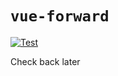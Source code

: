 # `vue-forward`

[![Test](https://github.com/scottbedard/vue-forward/actions/workflows/build.yml/badge.svg)](https://github.com/scottbedard/vue-forward/actions/workflows/test.yml)
<!-- [![Coverage](https://codecov.io/gh/scottbedard/vue-forward/graph/badge.svg?token=uHmFqhQDps)](https://codecov.io/gh/scottbedard/vue-forward) -->
<!-- [![NPM](https://img.shields.io/npm/v/%40bedard%2Fhexchess)](https://www.npmjs.com/package/@bedard/hexchess) -->
<!-- [![License](https://img.shields.io/badge/license-MIT-blue)](https://github.com/scottbedard/vue-forward/blob/main/LICENSE) -->

Check back later
